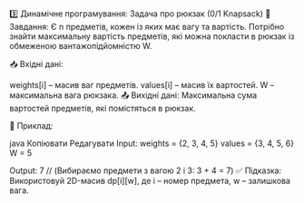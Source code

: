 3️⃣ Динамічне програмування: Задача про рюкзак (0/1 Knapsack)
📌 Завдання:
Є n предметів, кожен із яких має вагу та вартість. Потрібно знайти максимальну вартість предметів, які можна покласти в рюкзак із обмеженою вантажопідйомністю W.

📥 Вхідні дані:

weights[i] – масив ваг предметів.
values[i] – масив їх вартостей.
W – максимальна вага рюкзака.
📤 Вихідні дані:
Максимальна сума вартостей предметів, які помістяться в рюкзак.

🔹 Приклад:

java
Копіювати
Редагувати
Input:
weights = {2, 3, 4, 5}
values = {3, 4, 5, 6}
W = 5

Output:
7  // (Вибираємо предмети з вагою 2 і 3: 3 + 4 = 7)
✅ Підказка: Використовуй 2D-масив dp[i][w], де i – номер предмета, w – залишкова вага.